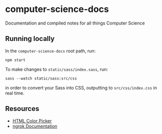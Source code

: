 # computer-science-docs

Documentation and compiled notes for all things Computer Science

## Running locally

In the `computer-science-docs` root path, run:

```
npm start
```

To make changes to `static/sass/index.sass`, run:

```
sass --watch static/sass:src/css
```

in order to convert your Sass into CSS, outputting to `src/css/index.css` in real time.

## Resources

- [HTML Color Picker](https://htmlcolorcodes.com/color-picker/)
- [ngrok Documentation](https://ngrok.com/docs)
